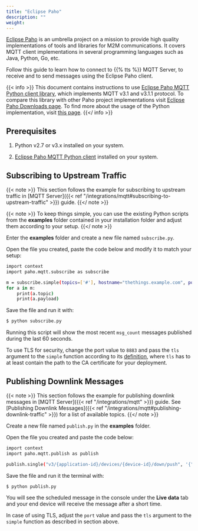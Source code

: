 ```yaml
---
title: "Eclipse Paho"
description: ""
weight: 
---
```


[Eclipse Paho](https://www.eclipse.org/paho/) is an umbrella project on a mission to provide high quality implementations of tools and libraries for M2M communications. It covers MQTT client implementations in several programming languages such as Java, Python, Go, etc.

<!--more-->

Follow this guide to learn how to connect to {{% tts %}} MQTT Server, to receive and to send messages using the Eclipse Paho client.

{{< info >}} This document contains instructions to use [Eclipse Paho MQTT Python client library](https://www.eclipse.org/paho/index.php?page=clients/python/index.php), which implements MQTT v3.1 and v3.1.1 protocol. To compare this library with other Paho project implementations visit [Eclipse Paho Downloads page](https://www.eclipse.org/paho/index.php?page=downloads.php). To find more about the usage of the Python implementation, visit [this page](https://pypi.org/project/paho-mqtt/). {{</ info >}}

## Prerequisites

1. Python v2.7 or v3.x installed on your system.

2. [Eclipse Paho MQTT Python client](https://github.com/eclipse/paho.mqtt.python) installed on your system.

## Subscribing to Upstream Traffic

{{< note >}} This section follows the example for subscribing to upstream traffic in [MQTT Server]({{< ref "/integrations/mqtt#subscribing-to-upstream-traffic" >}}) guide. {{</ note >}}

{{< note >}} To keep things simple, you can use the existing Python scripts from the **examples** folder contained in your installation folder and adjust them according to your setup. {{</ note >}}

Enter the **examples** folder and create a new file named `subscribe.py`.

Open the file you created, paste the code below and modify it to match your setup:

```bash 
import context 
import paho.mqtt.subscribe as subscribe

m = subscribe.simple(topics=['#'], hostname="thethings.example.com", port=1883, auth={'username':"app1",'password':"NNSXS.VEEBURF3KR77ZR.."}, msg_count=2)
for a in m:
    print(a.topic)
    print(a.payload)
```

Save the file and run it with:

```bash
$ python subscribe.py
```

Running this script will show the most recent `msg_count` messages published during the last 60 seconds.

To use TLS for security, change the port value to `8883` and pass the `tls` argument to the `simple` function according to its [definition](https://pypi.org/project/paho-mqtt/#id4), where `tls` has to at least contain the path to the CA certificate for your deployment.

## Publishing Downlink Messages

{{< note >}} This section follows the example for publishing downlink messages in [MQTT Server]({{< ref "/integrations/mqtt" >}}) guide. See [Publishing Downlink Messages]({{< ref "/integrations/mqtt#publishing-downlink-traffic" >}}) for a list of available topics. {{</ note >}}

Create a new file named `publish.py` in the **examples** folder.

Open the file you created and paste the code below:

```bash 
import context
import paho.mqtt.publish as publish

publish.single("v3/{application-id}/devices/{device-id}/down/push", '{"downlinks":[{"f_port": 15,"frm_payload":"vu8=","priority": "NORMAL"}]}', hostname="thethings.example.com", port=1883, {'username':"app1",'password':"NNSXS.VEEBURF3KR77ZR.."})
```

Save the file and run it the terminal with:

```bash
$ python publish.py
```

You will see the scheduled message in the console under the **Live data** tab and your end device will receive the message after a short time.

In case of using TLS, adjust the `port` value and pass the `tls` argument to the `simple` function as described in section above.
